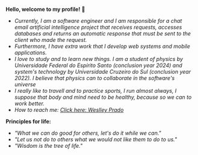**Hello, welcome to my profile!** 👋

 * *Currently, I am a software engineer and I am responsible for a chat email artificial intelligence project that receives requests, accesses databases and returns an automatic response that must be sent to the client who made the request.*
* *Furthermore, I have extra work that I develop web systems and mobile applications.* 
* *I love to study and to learn new things. I am a student of physics by Universidade Federal do Espírito Santo (conclusion year 2024) and  system's technology by Universidade Cruzeiro do Sul (conclusion year 2022). I believe that physics can to collaborate in the software's universe*
* *I really like to travell and to practice sports, I run almost always, I suppose that body and mind need to be healthy, because so we can to work better.*
* *How to reach me: [Click here: Weslley Prado](https://www.linkedin.com/in/weslleyprado/)* 

**Principles for life:**
* *"What we can do good for others, let's do it while we can."*
* *"Let us not do to others what we would not like them to do to us."*
* *"Wisdom is the tree of life."*




